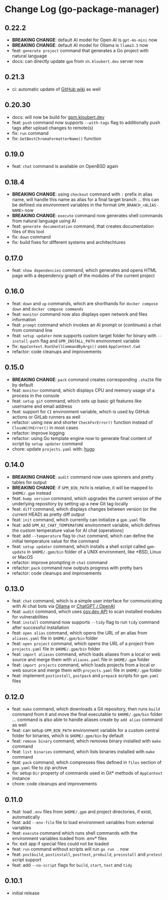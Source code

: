 # Change Log (go-package-manager)

## 0.22.2

- **BREAKING CHANGE**: default AI model for Open AI is `gpt-4o-mini` now
- **BREAKING CHANGE**: default AI model for Ollama is `llama3.3` now
- feat: `generate project` command that generates a Go project with natural language
- docs: can directly update `gpm` from `sh.kloubert.dev` server now

## 0.21.3

- ci: automatic update of [GitHub wiki](https://github.com/mkloubert/go-package-manager/wiki) as well

## 0.20.30

- docs: will now be build for [gpm.kloubert.dev](https://gpm.kloubert.dev)
- feat: `push` command now supports `--with-tags` flag to additionally push tags after upload changes to remote(s)
- fix: `run` command
- fix: `GetBestChromaFormatterName()` function

## 0.19.0

- feat: `chat` command is available on OpenBSD again

## 0.18.4

- **BREAKING CHANGE**: using `checkout` command with `:` prefix in alias name, will handle this name as alias for a final target branch ... this can be defined via environment variables in the format `GPM_BRANCH_<ALIAS-NAME>` now
- **BREAKING CHANGE**: `execute` command now generates shell commands from natural language using AI
- feat: `generate documentation` command, that creates documentation files of this tool
- fix: `down` command
- fix: build fixes for different systems and architechtures

## 0.17.0

- feat: `show dependencies` command, which generates and opens HTML page with a dependency graph of the modules of the current project

## 0.16.0

- feat: `down` and `up` commands, which are shorthands for `docker compose down` and `docker compose commands`
- feat: `monitor` command now also displays open network and files information
- feat: `prompt` command which invokes an AI prompt or (continues) a chat from command line
- feat: `setup updater` now supports custom target folder for binary with `--install-path` flag and `GPM_INSTALL_PATH` environment variable
- fix: `AppContext.RunShellCommandByArgs()` uses `AppContext.Cwd`
- refactor: code cleanups and improvements

## 0.15.0

- **BREAKING CHANGE**: `pack` command creates corresponding `.sha256` file by default
- feat: `monitor` command, which displays CPU and memory usage of a process in the console
- feat: `setup git` command, which sets up basic git features like username and email address
- feat: support for `CI` environment variable, which is used by GitHub actions or GitLab runners as well
- refactor: using new and shorter `CheckForError()` function instead of `CloseWithError()` in most cases
- refactor: improve logging
- refactor: using Go template engine now to generate final content of script by `setup updater` command
- chore: update `projects.yaml` with: [hugo](https://github.com/gohugoio/hugo)

## 0.14.0

- **BREAKING CHANGE**: `audit` command now uses spinners and pretty tables for output
- **BREAKING CHANGE**: if `GPM_BIN_PATH` is relative, it will be mapped to `$HOME/.gpm` instead
- feat: `bump version` command, which upgrades the current version of the underlying repository by setting up a new Git tag locally
- feat: `diff` command, which displays changes between version (or the current HEAD) as pretty diff output
- feat: `init` command, which currently can initialize a `gpm.yaml` file
- feat: add `GPM_AI_CHAT_TEMPERATURE` environment variable, which defines the custom temperature value for AI chat (operations)
- feat: add `--temperature` flag to `chat` command, which can define the initial temperature value for the command
- feat: `setup updater` command, which installs a shell script called `gpm-update` in `$HOME/.gpm/bin` folder of a UNIX environment, like \*BSD, Linux or MacOS
- refactor: improve prompting in `chat` command
- refactor: `pack` command now outputs progress with pretty bars
- refactor: code cleanups and improvements

## 0.13.0

- feat: `chat` command, which is a simple user interface for communicating with AI chat bots via [Ollama](https://ollama.com) or [ChatGPT / OpenAI](https://platform.openai.com/docs/api-reference)
- feat: `audit` command, which uses [osv.dev API](https://google.github.io/osv.dev/api/) to scan installed modules for vulnerabilities
- feat: `install` command now supports `--tidy` flag to run `tidy` command after successful installation
- feat: `open alias` command, which opens the URL of an alias from `aliases.yaml` file in `$HOME/.gpm/bin` folder
- feat: `open project` command, which opens the URL of a project from `projects.yaml` file in `$HOME/.gpm/bin` folder
- feat: `import aliases` command, which loads aliases from a local or web source and merge them with `aliases.yaml` file in `$HOME/.gpm` folder
- feat: `import projects` command, which loads projects from a local or web source and merge them with `projects.yaml` file in `$HOME/.gpm` folder
- feat: implement `postinstall`, `postpack` and `prepack` scripts for `gpm.yaml` files

## 0.12.0

- feat: `make` command, which downloads a Git repository, then runs `build` command from it and move the final executable to `$HOME/.gpm/bin` folder ... command is also able to handle aliases create by `add alias` command as well
- feat: can setup `GPM_BIN_PATH` environment variable for a custom central folder for binaries, which is `$HOME/.gpm/bin` by default
- feat: `remove binary` command, which removes binary installed with `make` command
- feat: `list binaries` command, which lists binaries installed with `make` command
- feat: `pack` command, which compresses files defined in `files` section of `gpm.yaml` file to zip archive
- fix: setup `Dir` property of commands used in Git\* methods of `AppContext` instance
- chore: code cleanups and improvements

## 0.11.0

- feat: load `.env` files from `$HOME/.gpm` and project directories, if exist, automatically
- feat: add `--env-file` file to load environment variables from external variables
- feat: `execute` command which runs shell commands with the environment variables loaded from .env\* files
- fix: exit app if special files could not be loaded
- feat: `run` command without scripts will run `go run .` now
- feat: `postbuild`, `postinstall`, `posttest`, `prebuild`, `preinstall` and `pretest` script support
- feat: add `--no-script` flags for `build`, `start`, `test` and `tidy`

## 0.10.1

- initial release
